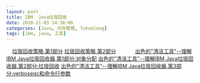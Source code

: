 ```yaml
---
layout: post
title: IBM  Java垃圾回收
date: 2010-11-03 14:38:00
categories: [Java, 内存管理, Tuhuolong]
tags: [ibm, java, 工具]
---
```

 
 
[垃圾回收策略,第1部分](http://www.ibm.com/developerworks/cn/java/j-ibmjava2/)
[垃圾回收策略,第2部分](http://www.ibm.com/developerworks/cn/java/j-ibmjava3/index.html)
      
    
[出色的"清洁工具"--理解IBM Java垃圾回收器,第1部分:对象分配](http://www.ibm.com/developerworks/cn/java/i-garbage3.html)
[出色的"清洁工具"--理解IBM Java垃圾回收器,第2部分:垃圾回收](http://www.ibm.com/developerworks/cn/java/i-garbage3.html)
[出色的"清洁工具"--理解IBM Java垃圾回收器,第3部分:verbosegc和命令行参数](http://www.ibm.com/developerworks/cn/java/i-garbage3.html)
    
 
 
